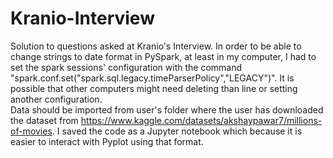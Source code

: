 # Kranio-Interview
Solution to questions asked at Kranio's Interview.
In order to be able to change strings to date format in PySpark, at least in my computer, I had to set the spark sessions' configuration with the command  "spark.conf.set("spark.sql.legacy.timeParserPolicy","LEGACY")". It is possible that other computers might need deleting than line or setting another configuration.  
Data should be imported from user's folder where the user has downloaded the dataset from https://www.kaggle.com/datasets/akshaypawar7/millions-of-movies.
I saved the code as a Jupyter notebook which because it is easier to interact with Pyplot using that format.
